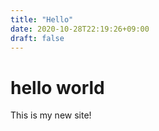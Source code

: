 ```yaml
---
title: "Hello"
date: 2020-10-28T22:19:26+09:00
draft: false
---
```


# hello world
This is my new site!


